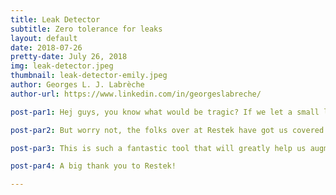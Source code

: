 ```yaml
---
title: Leak Detector
subtitle: Zero tolerance for leaks
layout: default
date: 2018-07-26
pretty-date: July 26, 2018
img: leak-detector.jpeg
thumbnail: leak-detector-emily.jpeg
author: Georges L. J. Labrèche
author-url: https://www.linkedin.com/in/georgeslabreche/

post-par1: Hej guys, you know what would be tragic? If we let a small leak in our pneumatic and tubing system completely ruin our sampling. Imagine going through the year long effort of designing and building our experiment only to have the mission fail because of a tiny leak!

post-par2: But worry not, the folks over at Restek have got us covered and have graciously sponsored us with one of their Electronic Leak Detector!

post-par3: This is such a fantastic tool that will greatly help us augment the robustness of our experiment and give us absolute confidence that it is leak free and launch ready. Notable features are an audible tone that indicates the severity of a leak, circuitry offering 12 hours of operation between charges, and the ability to detect a broad range of gases - ex rated for use with hydrogen and other explosive gases.

post-par4: A big thank you to Restek!

---
```

